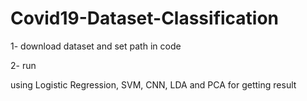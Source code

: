 # Covid19-Dataset-Classification
1- download dataset and set path in code

2- run

using Logistic Regression, SVM, CNN, LDA and PCA for getting result
